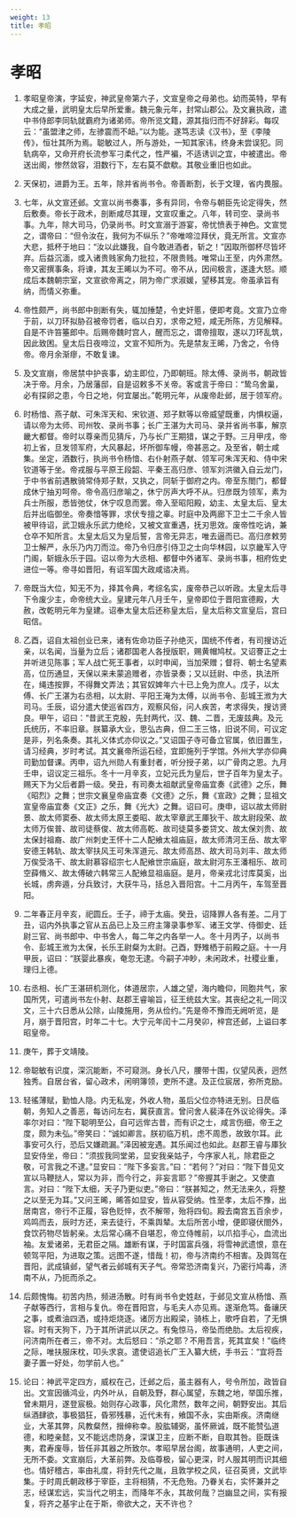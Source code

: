 ```yaml
---
weight: 13
title: 孝昭
---
```


# 孝昭

1. <span id="孝昭-1"></span>
孝昭皇帝演，字延安，神武皇帝第六子，文宣皇帝之母弟也。幼而英特，早有大成之量，武明皇太后早所爱重。魏元象元年，封常山郡公。及文襄执政，遣中书侍郎李同轨就霸府为诸弟师。帝所览文籍，源其指归而不好辞彩。每叹云：“虽盟津之师，左骖震而不衄。”以为能。遂笃志读《汉书》，至《李陵传》，恒壮其所为焉。聪敏过人，所与游处，一知其家讳，终身未尝误犯。同轨病卒，又命开府长流参军刁柔代之，性严褊，不适诱训之宜，中被遣出。帝送出阁，惨然敛容，泪数行下，左右莫不歔欷。其敬业重旧也如此。

2. <span id="孝昭-2"></span>
天保初，进爵为王。五年，除并省尚书令。帝善断割，长于文理，省内畏服。

3. <span id="孝昭-3"></span>
七年，从文宣还邺。文宣以尚书奏事，多有异同，令帝与朝臣先论定得失，然后敷奏。帝长于政术，剖断咸尽其理，文宣叹重之。八年，转司空、录尚书事。九年，除大司马，仍录尚书。时文宣溺于游宴，帝忧愤表于神色。文宣觉之，谓帝曰：“但令汝在，我何为不纵乐？”帝唯啼泣拜伏，竟无所言。文宣亦大悲，抵杯于地曰：“汝以此嫌我，自今敢进酒者，斩之！”因取所御杯尽皆坏弃。后益沉湎，或入诸贵贱家角力批拉，不限贵贱。唯常山王至，内外肃然。帝又密撰事条，将谏，其友王晞以为不可。帝不从，因间极言，遂逢大怒。顺成后本魏朝宗室，文宣欲帝离之，阴为帝广求淑媛，望移其宠。帝虽承旨有纳，而情义弥重。

4. <span id="孝昭-4"></span>
帝性颇严，尚书郎中剖断有失，辄加捶楚，令史奸慝，便即考竟。文宣乃立帝于前，以刀环拟胁召被帝罚者，临以白刃，求帝之短，咸无所陈，方见解释。自是不许笞箠郎中。后赐帝魏时宫人，醒而忘之，谓帝擅取，遂以刀环乱筑，因此致困。皇太后日夜啼泣，文宣不知所为。先是禁友王晞，乃舍之，令侍帝。帝月余渐瘳，不敢复谏。

5. <span id="孝昭-5"></span>
及文宣崩，帝居禁中护丧事，幼主即位，乃即朝班。除太傅、录尚书，朝政皆决于帝。月余，乃居藩邸，自是诏敕多不关帝。客或言于帝曰：“鸷乌舍巢，必有探卵之患，今日之地，何宜屡出。”乾明元年，从废帝赴邺，居于领军府。

6. <span id="孝昭-6"></span>
时杨愔、燕子献、可朱浑天和、宋钦道、郑子默等以帝威望既重，内惧权逼，请以帝为太师、司州牧、录尚书事；长广王湛为大司马、录并省尚书事，解京畿大都督。帝时以尊亲而见猜斥，乃与长广王期猎，谋之于野。三月甲戌，帝初上省，旦发领军府，大风暴起，坏所御车幔，帝甚恶之。及至省，朝士咸集。坐定，酒数行，执尚书令杨愔、右仆射燕子献、领军可朱浑天和、侍中宋钦道等于坐。帝戎服与平原王段韶、平秦王高归彦、领军刘洪徽入自云龙门，于中书省前遇散骑常侍郑子默，又执之，同斩于御府之内。帝至东閤门，都督成休宁抽刃呵帝。帝令高归彦喻之，休宁厉声大呼不从。归彦既为领军，素为兵士所服，悉皆弛仗，休宁叹息而罢。帝入至昭阳殿，幼主、太皇太后、皇太后并出临御坐。帝奏愔等罪，求伏专擅之辜。时庭中及两廊下卫士二千余人皆被甲待诏，武卫娥永乐武力绝纶，又被文宣重遇，抚刃思效。废帝性吃讷，兼仓卒不知所言。太皇太后又为皇后誓，言帝无异志，唯去逼而已。高归彦敕劳卫士解严，永乐乃内刀而泣。帝乃令归彦引侍卫之士向华林园，以京畿军入守门阁，斩娥永乐于园。诏以帝为大丞相、都督中外诸军、录尚书事，相府佐史进位一等。帝寻如晋阳，有诏军国大政咸谘决焉。

7. <span id="孝昭-7"></span>
帝既当大位，知无不为，择其令典，考综名实，废帝恭己以听政。太皇太后寻下令废少主，命帝统大业。皇建元年八月壬午，皇帝即位于晋阳宣德殿，大赦，改乾明元年为皇建。诏奉太皇太后还称皇太后，皇太后称文宣皇后，宫曰昭信。

8. <span id="孝昭-8"></span>
乙酉，诏自太祖创业已来，诸有佐命功臣子孙绝灭，国统不传者，有司搜访近亲，以名闻，当量为立后；诸郡国老人各授版职，赐黄帽鸠杖。又诏謇正之士并听进见陈事；军人战亡死王事者，以时申闻，当加荣赠；督将、朝士名望素高，位历通显，天保以来未蒙追赠者，亦皆录奏；又以廷尉、中丞，执法所在，绳违按罪，不得舞文弄法；其官奴婢年六十已上免为庶人。戊子，以太傅、长广王湛为右丞相，以太尉、平阳王淹为太傅，以尚书令、彭城王浟为大司马。壬辰，诏分遣大使巡省四方，观察风俗，问人疾苦，考求得失，搜访贤良。甲午，诏曰：“昔武王克殷，先封两代，汉、魏、二晋，无废兹典。及元氏统历，不率旧章。朕纂承大业，思弘古典，但二王三恪，旧说不同，可议定是非，列名条奏。其礼义体式亦仰议之。”又诏国子寺可备立官属，依旧置生，请习经典，岁时考试。其文襄帝所运石经，宜即施列于学馆。外州大学亦仰典司勤加督课。丙申，诏九州勋人有重封者，听分授子弟，以广骨肉之恩。九月壬申，诏议定三祖乐。冬十一月辛亥，立妃元氏为皇后，世子百年为皇太子。赐天下为父后者爵一级。癸丑，有司奏太祖献武皇帝庙宜奏《武德》之乐，舞《昭烈》之舞；世宗文襄皇帝庙宜奏《文德》之乐，舞《宣政》之舞；显祖文宣皇帝庙宜奏《文正》之乐，舞《光大》之舞。诏曰可。庚申，诏以故太师尉景、故太师窦泰、故太师太原王娄昭、故太宰章武王厙狄干、故太尉段荣、故太师万俟普、故司徒蔡俊、故太师高乾、故司徒莫多娄贷文、故太保刘贵、故太保封祖裔、故广州刺史王怀十二人配飨太祖庙庭，故太师清河王岳、故太宰安德王韩轨、故太宰扶风王可朱浑道元、故太师高昂、故大司马刘丰、故太师万俟受洛干、故太尉慕容绍宗七人配飨世宗庙庭，故太尉河东王潘相乐、故司空薛脩义、故太傅破六韩常三人配飨显祖庙庭。是月，帝亲戎北讨库莫奚，出长城，虏奔遁，分兵致讨，大获牛马，括总入晋阳宫。十二月丙午，车驾至晋阳。

9. <span id="孝昭-9"></span>
二年春正月辛亥，祀圆丘。壬子，禘于太庙。癸丑，诏降罪人各有差。二月丁丑，诏内外执事之官从五品已上及三府主簿录事参军、诸王文学、侍御史、廷尉三官、尚书郎中、中书舍人，每二年之内各举一人。冬十月丙子，以尚书令、彭城王浟为太保，长乐王尉粲为太尉。己酉，野雉栖于前殿之庭。十一月甲辰，诏曰：“朕婴此暴疾，奄忽无逮。今嗣子冲眇，未闲政术，社稷业重，理归上德。

10. <span id="孝昭-10"></span>
右丞相、长广王湛研机测化，体道居宗，人雄之望，海内瞻仰，同胞共气，家国所凭，可遣尚书左仆射、赵郡王睿喻旨，征王统兹大宝。其丧纪之礼一同汉文，三十六日悉从公除，山陵施用，务从俭约。”先是帝不豫而无阙听览，是月，崩于晋阳宫，时年二十七。大宁元年闰十二月癸卯，梓宫还邺，上谥曰孝昭皇帝。

11. <span id="孝昭-11"></span>
庚午，葬于文靖陵。

12. <span id="孝昭-12"></span>
帝聪敏有识度，深沉能断，不可窥测。身长八尺，腰带十围，仪望风表，迥然独秀。自居台省，留心政术，闲明簿领，吏所不逮。及正位宸居，弥所克励。

13. <span id="孝昭-13"></span>
轻徭薄赋，勤恤人隐。内无私宠，外收人物，虽后父位亦特进无别。日昃临朝，务知人之善恶，每访问左右，冀获直言。曾问舍人裴泽在外议论得失。泽率尔对曰：“陛下聪明至公，自可远侔古昔，而有识之士，咸言伤细，帝王之度，颇为未弘。”帝笑曰：“诚如卿言。朕初临万机，虑不周悉，故致尔耳。此事安可久行，恐后又嫌疏漏。”泽因被宠遇。其乐闻过也如此。赵郡王睿与厙狄显安侍坐，帝曰：“须拔我同堂弟，显安我亲姑子，今序家人礼，除君臣之敬，可言我之不逮。”显安曰：“陛下多妄言。”曰：“若何？”对曰：“陛下昔见文宣以马鞭挞人，常以为非，而今行之，非妄言耶？”帝握其手谢之。又使直言。对曰：“陛下太细，天子乃更似吏。”帝曰：“朕甚知之，然无法来久，将整之以至无为耳。”又问王晞，晞答如显安，皆从容受纳。性至孝，太后不豫，出居南宫，帝行不正履，容色贬悴，衣不解带，殆将四旬。殿去南宫五百余步，鸡鸣而去，辰时方还，来去徒行，不乘舆辇。太后所苦小增，便即寝伏閤外，食饮药物尽皆躬亲。太后常心痛不自堪忍，帝立侍帷前，以爪掐手心，血流出袖。友爱诸弟，无君臣之隔。雄断有谋，于时国富兵强，将雪神武遗恨，意在顿驾平阳，为进取之策。远图不遂，惜哉！初，帝与济南约不相害。及舆驾在晋阳，武成镇邺，望气者云邺城有天子气。帝常恐济南复兴，乃密行鸠毒，济南不从，乃扼而杀之。

14. <span id="孝昭-14"></span>
后颇愧悔。初苦内热，频进汤散。时有尚书令史姓赵，于邺见文宣从杨愔、燕子献等西行，言相与复仇。帝在晋阳宫，与毛夫人亦见焉。遂渐危笃。备禳厌之事，或煮油四洒，或持炬烧逐。诸厉方出殿梁，骑栋上，歌呼自若，了无惧容。时有天狗下，乃于其所讲武以厌之。有兔惊马，帝坠而绝肋。太后视疾，问济南所在者三，帝不对。太后怒曰：“杀之耶？不用吾言，死其宜矣！”临终之际，唯扶服床枕，叩头求哀。遣使诏追长广王入纂大统，手书云：“宜将吾妻子置一好处，勿学前人也。”

15. <span id="孝昭-15"></span>
论曰：神武平定四方，威权在己，迁邺之后，虽主器有人，号令所加，政皆自出。文宣因循鸿业，内外叶从，自朝及野，群心属望，东魏之地，举国乐推，曾未期月，遂登宸极。始则存心政事，风化肃然，数年之间，朝野安出。其后纵酒肆欲，事极猖狂，昏邪残暴，近代未有，飨国不永，实由斯疾。济南继业，大革其弊，风教粲然，搢绅称幸。股肱辅弼，虽怀厥诚，既不能赞弘道德，和睦亲懿，又不能远虑防身，深谋卫主，应断不断，自取其咎。臣既诛夷，君寿废辱，皆任非其器之所致尔。孝昭早居台阁，故事通明，人吏之间，无所不委。文宣崩后，大革前弊。及临尊极，留心更深，时人服其明而识其细也。情好稽古，率由礼度，将封先代之胤，且敦学校之风，征召英贤，文武毕集。于时周氏朝政移于宰臣，主将相猜，不无危殆。乃眷关右，实怀兼并之志，经谋宏远，实当代之明主，而降年不永，其故何哉？岂幽显之间，实有报复，将齐之基宇止在于斯，帝欲大之，天不许也？
